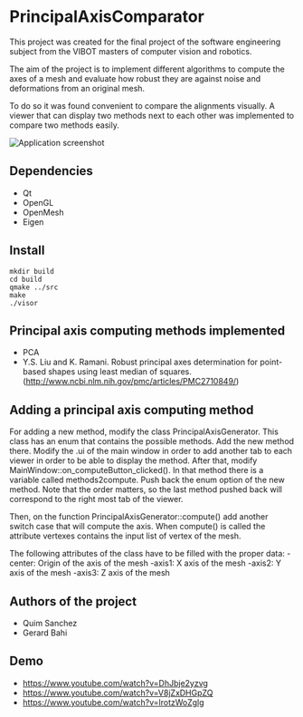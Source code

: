 PrincipalAxisComparator
=======================

This project was created for the final project of the software engineering subject from the VIBOT masters of computer vision and robotics.

The aim of the project is to implement different algorithms to compute the axes of a mesh and evaluate how robust they are against noise and deformations from an original mesh.

To do so it was found convenient to compare the alignments visually. A viewer that can display two methods next to each other was implemented to compare two methods easily.

![Application screenshot](http://i.imgur.com/zVMJAoP.jpg)

Dependencies
-----------
- Qt
- OpenGL
- OpenMesh
- Eigen

Install
-------

	mkdir build
	cd build
	qmake ../src
	make
	./visor

Principal axis computing methods implemented
--------------------------------------------

- PCA
- Y.S. Liu and K. Ramani. Robust principal axes determination for point-based shapes using least median of squares.(http://www.ncbi.nlm.nih.gov/pmc/articles/PMC2710849/)

	
Adding a principal axis computing method
----------------------------------------

For adding a new method, modify the class PrincipalAxisGenerator. This class has an enum that contains the possible methods. Add the new method there.
Modify the .ui of the main window in order to add another tab to each viewer in order to be able to display the method.
After that, modify MainWindow::on_computeButton_clicked(). In that method there is a variable called methods2compute. Push back the enum option of the new method.
Note that the order matters, so the last method pushed back will correspond to the right most tab of the viewer.

Then, on the function PrincipalAxisGenerator::compute() add another switch case that will compute the axis.
When compute() is called the attribute vertexes contains the input list of vertex of the mesh.

The following attributes of the class have to be filled with the proper data:
-center: Origin of the axis of the mesh
-axis1: X axis of the mesh
-axis2: Y axis of the mesh
-axis3: Z axis of the mesh

Authors of the project
----------------------

- Quim Sanchez
- Gerard Bahi

Demo
----

- https://www.youtube.com/watch?v=DhJbje2yzvg
- https://www.youtube.com/watch?v=V8jZxDHGpZQ
- https://www.youtube.com/watch?v=lrotzWoZglg
